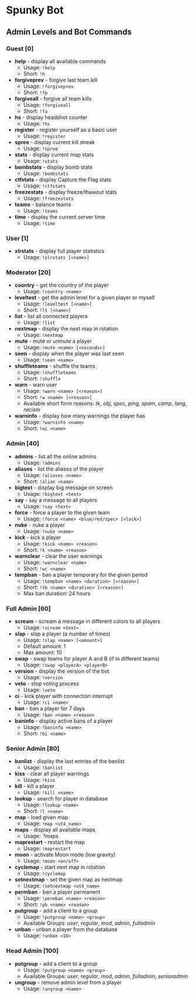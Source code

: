 # Spunky Bot

## Admin Levels and Bot Commands

### Guest [0]

- **help** - display all available commands
	- Usage: `!help`
	- Short: `!h`
- **forgiveprev** - forgive last team kill
	- Usage: `!forgiveprev`
	- Short: `!fp`
- **forgiveall** - forgive all team kills
	- Usage: `!forgiveall`
	- Short: `!fa`
- **hs** - display headshot counter
	- Usage: `!hs`
- **register** - register yourself as a basic user
	- Usage: `!register`
- **spree** - display current kill streak
	- Usage: `!spree`
- **stats** - display current map stats
	- Usage: `!stats`
- **bombstats** - display bomb stats
	- Usage: `!bombstats`
- **ctfstats** - display Capture the Flag stats
	- Usage: `!ctfstats`
- **freezestats** - display freeze/thawout stats
	- Usage: `!freezestats`
- **teams** - balance teams
	- Usage: `!teams`
- **time** - display the current server time
	- Usage: `!time`


### User [1]
- **xlrstats** - display full player statistics
	- Usage: `!xlrstats [<name>]`


### Moderator [20]

- **country** - get the country of the player
	- Usage: `!country <name>`
- **leveltest** - get the admin level for a given player or myself
	- Usage: `!leveltest [<name>]`
	- Short: `!lt [<name>]`
- **list** - list all connected players
	- Usage: `!list`
- **nextmap** - display the next map in rotation
	- Usage: `!nextmap`
- **mute** - mute or unmute a player
	- Usage: `!mute <name> [<seconds>]`
- **seen** - display when the player was last seen
	- Usage: `!seen <name>`
- **shuffleteams** - shuffle the teams
	- Usage: `!shuffleteams`
	- Short: `!shuffle`
- **warn** - warn user
	- Usage: `!warn <name> [<reason>]`
	- Short: `!w <name> [<reason>]`
	- Available short form reasons: _tk_, _obj_, _spec_, _ping_, _spam_, _camp_, _lang_,  _racism_
- **warninfo** - display how many warnings the player has
	- Usage: `!warninfo <name>`
	- Short: `!wi <name>`


### Admin [40]

- **admins** - list all the online admins
	- Usage: `!admins`
- **aliases** - list the aliases of the player
	- Usage: `!aliases <name>`
	- Short: `!alias <name>`
- **bigtext** - display big message on screen
	- Usage: `!bigtext <text>`
- **say** - say a message to all players
	- Usage: `!say <text>`
- **force** - force a player to the given team
	- Usage: `!force <name> <blue/red/spec> [<lock>]`
- **nuke** - nuke a player
	- Usage: `!nuke <name>`
- **kick** - kick a player
	- Usage: `!kick <name> <reason>`
	- Short: `!k <name> <reason>`
- **warnclear** - clear the user warnings
	- Usage: `!warnclear <name>`
	- Short: `!wc <name>`
- **tempban** - ban a player temporary for the given period
	-  Usage: `!tempban <name> <duration> [<reason>]`
	-  Short: `!tb <name> <duration> [<reason>]`
	-  Max ban duration: 24 hours


### Full Admin [60]

- **scream** - scream a message in different colors to all players
	- Usage: `!scream <text>`
- **slap** - slap a player (a number of times)
	- Usage: `!slap <name> [<amount>]`
	- Default amount: 1
	- Max amount: 10
- **swap** - swap teams for player A and B (if in different teams)
	- Usage: `!swap <playerA> <playerB>`
- **version** - display the version of the bot
	- Usage: `!version`
- **veto** - stop voting process
	- Usage: `!veto`
- **ci** - kick player with connection interrupt
	- Usage: `!ci <name>`
- **ban** - ban a player for 7 days
	- Usage: `!ban <name> <reason>`
- **baninfo** - display active bans of a player
	- Usage: `!baninfo <name>`
	- Short: `!bi <name>`


### Senior Admin [80]

- **banlist** - display the last entries of the banlist
	- Usage: `!banlist`
- **kiss** - clear all player warnings
	- Usage: `!kiss`
- **kill** - kill a player
	- Usage: `!kill <name>`
- **lookup** - search for player in database
	- Usage: `!lookup <name>`
	- Short: `!l <name>`
- **map** - load given map
	- Usage: `!map <ut4_name>`
- **maps** - display all available maps
	- Usage: `!maps
- **maprestart** - restart the map
	- Usage: `!maprestart`
- **moon** - activate Moon mode (low gravity)
	- Usage: `!moon <on/off>`
- **cyclemap** - start next map in rotation
	- Usage: `!cyclemap`
- **setnextmap** - set the given map as nextmap
	- Usage: `!setnextmap <ut4_name>`
- **permban** - ban a player permanent
	- Usage: `!permban <name> <reason>`
	- Short: `!pb <name> <reason>`
- **putgroup** - add a client to a group
	- Usage: `!putgroup <name> <group>`
	- Available Groups: _user_, _regular_, _mod_, _admin_, _fulladmin_
- **unban** - unban a player from the database
	- Usage: `!unban <ID>`


### Head Admin [100]

- **putgroup** - add a client to a group
	- Usage: `!putgroup <name> <group>`
	- Available Groups: _user_, _regular_, _mod_, _admin_, _fulladmin_, _senioradmin_
- **ungroup** - remove admin level from a player
	- Usage: `!ungroup <name>`